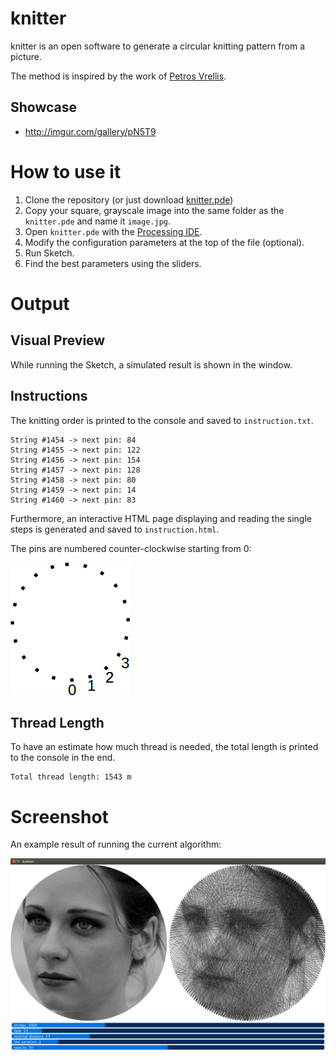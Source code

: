 # knitter

knitter is an open software to generate a circular knitting pattern from a picture.
 
The method is inspired by the work of [Petros Vrellis](http://artof01.com/vrellis/works/knit.html).

## Showcase

* http://imgur.com/gallery/pN5T9

# How to use it

1. Clone the repository (or just download [knitter.pde](https://raw.githubusercontent.com/christiansiegel/knitter/master/knitter.pde))
2. Copy your square, grayscale image into the same folder as the `knitter.pde` and name it `image.jpg`.
3. Open `knitter.pde` with the [Processing IDE](https://processing.org/).
4. Modify the configuration parameters at the top of the file (optional).
5. Run Sketch.
6. Find the best parameters using the sliders.

# Output

## Visual Preview

While running the Sketch, a simulated result is shown in the window.

## Instructions

The knitting order is printed to the console and saved to `instruction.txt`. 

```
String #1454 -> next pin: 84
String #1455 -> next pin: 122
String #1456 -> next pin: 154
String #1457 -> next pin: 128
String #1458 -> next pin: 80
String #1459 -> next pin: 14
String #1460 -> next pin: 83
```

Furthermore, an interactive HTML page displaying and reading the single steps is generated and saved to `instruction.html`.

The pins are numbered counter-clockwise starting from 0:

![Numbering](doc/numbering.png "Numbering")

## Thread Length

To have an estimate how much thread is needed, the total length is printed to the console in the end.

```
Total thread length: 1543 m
```

# Screenshot

An example result of running the current algorithm: 

![Example](doc/example.png "Example")

